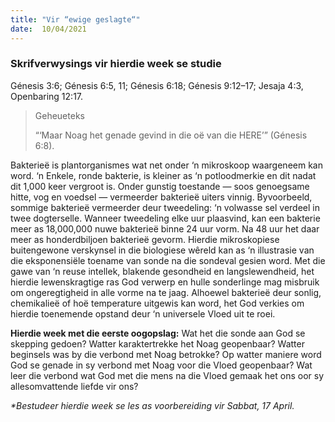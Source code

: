 ```yaml
---
title: "Vir “ewige geslagte“"
date:  10/04/2021
---
```


### Skrifverwysings vir hierdie week se studie
Génesis 3:6; Génesis 6:5, 11; Génesis 6:18; Génesis 9:12–17; Jesaja 4:3, Openbaring 12:17.

> <p>Geheueteks</p>
> “‘Maar Noag het genade gevind in die oë van die HERE’” (Génesis 6:8).

Bakterieë is plantorganismes wat net onder ‘n mikroskoop waargeneem kan word. ‘n Enkele, ronde bakterie, is kleiner as ‘n potloodmerkie en dit nadat dit 1,000 keer vergroot is. Onder gunstig toestande — soos genoegsame hitte, vog en voedsel — vermeerder bakterieë uiters vinnig. Byvoorbeeld, sommige bakterieë vermeerder deur tweedeling: ‘n volwasse sel verdeel in twee dogterselle. Wanneer tweedeling elke uur plaasvind, kan een bakterie meer as 18,000,000 nuwe bakterieë binne 24 uur vorm. Na 48 uur het daar meer as honderdbiljoen bakterieë gevorm. Hierdie mikroskopiese buitengewone verskynsel in die biologiese wêreld kan as ‘n illustrasie van die eksponensiële toename van sonde na die sondeval gesien word. Met die gawe van ‘n reuse intellek, blakende gesondheid en langslewendheid, het hierdie lewenskragtige ras God verwerp en hulle sonderlinge mag misbruik om ongeregtigheid in alle vorme na te jaag. Alhoewel bakterieë deur sonlig, chemikalieë of hoë temperature uitgewis kan word, het God verkies om hierdie toenemende opstand deur ‘n universele Vloed uit te roei.

**Hierdie week met die eerste oogopslag:** Wat het die sonde aan God se skepping gedoen? Watter karaktertrekke het Noag geopenbaar? Watter beginsels was by die verbond met Noag betrokke? Op watter maniere word God se genade in sy verbond met Noag voor die Vloed geopenbaar? Wat leer die verbond wat God met die mens na die Vloed gemaak het ons oor sy allesomvattende liefde vir ons?

_*Bestudeer hierdie week se les as voorbereiding vir Sabbat, 17 April._